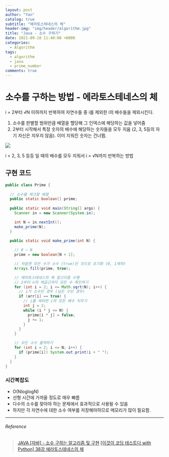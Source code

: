 ```yaml
---
layout: post
author: "Yan"
catalog: true
subtitle: "에라토스테네스의 체"
header-img: "img/header/algorithm.jpg"
title: "Java - 소수 구하기"
date: 2021-09-18 11:40:08 +0000
categories:
  - Algorithm
tags:
  - algorithm
  - java
  - prime_number
comments: true
---
```


# 소수를 구하는 방법 - 에라토스테네스의 체

i = 2부터 √N 이하까지 반복하여 자연수들 중 i를 제외한 i의 배수들을 제외시킨다.  

1. 소수를 판별할 범위만큼 배열을 핼당해 그 인덱스에 해당하는 값을 넣어줌
2. 2부터 시작해서 특정 숫자의 배수에 해당하는 숫자들을 모두 지움 (2, 3, 5등의 자기 자신은 지우지 않음). 이미 지워진 숫자는 건너뜀.


![](https://upload.wikimedia.org/wikipedia/commons/b/b9/Sieve_of_Eratosthenes_animation.gif)

i = 2, 3, 5 등등 일 때의 배수를 모두 지워서 i = √N까지 반복하는 방법

## 구현 코드

```java
public class Prime {
  
  // 소수를 체크할 배열
  public static boolean[] prime;
  
  public static void main(String[] args) {
    Scanner in = new Scanner(System.in);

    int N = in.nextInt();
    make_prime(N);
  }

  public static void make_prime(int N) {
    
    // 0 ~ N
    prime = new boolean[N + 1];

    // 처음엔 모든 수가 소수 (true)인 것으로 초기화 (0, 1제외)
    Arrays.fill(prime, true);

    // 에라토스테네스의 체 알고리즘 수행
    // 2부터 n의 제곱근까지 모든 수 확인하기
    for (int i = 2; i <= Math.sqrt(N); i++) {
      // i가 소수인 경우 (남은 수인 경우)
      if (arr[i] == true) {
        // i를 제외한 i의 모든 배수 지우기
        int j = 2;
        while (i * j <= N) {
          prime[i * j] = false;
          j += 1;
        }
      }
    }

    // 모든 소수 출력하기
    for (int i = 2; i <= N; i++) {
      if (prime[i]) System.out.print(i + " ");
    }
  }
}
```

### 시간복잡도
- O(NloglogN)
- 선형 시간에 가까울 정도로 매우 빠름
- 다수의 소수를 찾아야 하는 문제에서 효과적으로 사용될 수 있음
- 하지만 각 자연수에 대한 소수 여부를 저장해야하므로 메모리가 많이 필요함.

-------

###### Reference 
> [JAVA [자바] - 소수 구하는 알고리즘 및 구현](https://st-lab.tistory.com/81)
> [[이것이 코딩 테스트다 with Python] 38강 에라토스테네스의 체](https://youtu.be/9rLFFKmKzno)